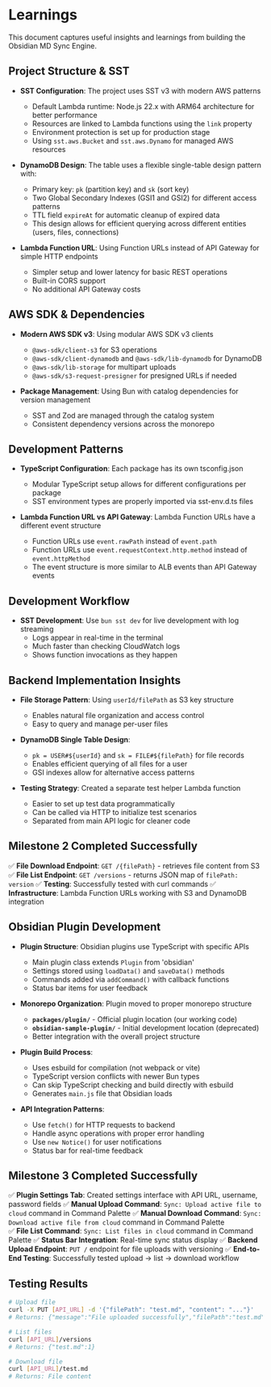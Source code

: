 # Learnings

This document captures useful insights and learnings from building the Obsidian MD Sync Engine.

## Project Structure & SST

- **SST Configuration**: The project uses SST v3 with modern AWS patterns
  - Default Lambda runtime: Node.js 22.x with ARM64 architecture for better performance
  - Resources are linked to Lambda functions using the `link` property
  - Environment protection is set up for production stage
  - Using `sst.aws.Bucket` and `sst.aws.Dynamo` for managed AWS resources

- **DynamoDB Design**: The table uses a flexible single-table design pattern with:
  - Primary key: `pk` (partition key) and `sk` (sort key)
  - Two Global Secondary Indexes (GSI1 and GSI2) for different access patterns
  - TTL field `expireAt` for automatic cleanup of expired data
  - This design allows for efficient querying across different entities (users, files, connections)

- **Lambda Function URL**: Using Function URLs instead of API Gateway for simple HTTP endpoints
  - Simpler setup and lower latency for basic REST operations
  - Built-in CORS support
  - No additional API Gateway costs

## AWS SDK & Dependencies

- **Modern AWS SDK v3**: Using modular AWS SDK v3 clients
  - `@aws-sdk/client-s3` for S3 operations
  - `@aws-sdk/client-dynamodb` and `@aws-sdk/lib-dynamodb` for DynamoDB
  - `@aws-sdk/lib-storage` for multipart uploads
  - `@aws-sdk/s3-request-presigner` for presigned URLs if needed

- **Package Management**: Using Bun with catalog dependencies for version management
  - SST and Zod are managed through the catalog system
  - Consistent dependency versions across the monorepo

## Development Patterns

- **TypeScript Configuration**: Each package has its own tsconfig.json
  - Modular TypeScript setup allows for different configurations per package
  - SST environment types are properly imported via sst-env.d.ts files

- **Lambda Function URL vs API Gateway**: Lambda Function URLs have a different event structure
  - Function URLs use `event.rawPath` instead of `event.path`
  - Function URLs use `event.requestContext.http.method` instead of `event.httpMethod`
  - The event structure is more similar to ALB events than API Gateway events

## Development Workflow

- **SST Development**: Use `bun sst dev` for live development with log streaming
  - Logs appear in real-time in the terminal
  - Much faster than checking CloudWatch logs
  - Shows function invocations as they happen

## Backend Implementation Insights

- **File Storage Pattern**: Using `userId/filePath` as S3 key structure
  - Enables natural file organization and access control
  - Easy to query and manage per-user files

- **DynamoDB Single Table Design**: 
  - `pk = USER#${userId}` and `sk = FILE#${filePath}` for file records
  - Enables efficient querying of all files for a user
  - GSI indexes allow for alternative access patterns

- **Testing Strategy**: Created a separate test helper Lambda function
  - Easier to set up test data programmatically
  - Can be called via HTTP to initialize test scenarios
  - Separated from main API logic for cleaner code

## Milestone 2 Completed Successfully

✅ **File Download Endpoint**: `GET /{filePath}` - retrieves file content from S3
✅ **File List Endpoint**: `GET /versions` - returns JSON map of `filePath: version`
✅ **Testing**: Successfully tested with curl commands
✅ **Infrastructure**: Lambda Function URLs working with S3 and DynamoDB integration

## Obsidian Plugin Development

- **Plugin Structure**: Obsidian plugins use TypeScript with specific APIs
  - Main plugin class extends `Plugin` from 'obsidian'
  - Settings stored using `loadData()` and `saveData()` methods
  - Commands added via `addCommand()` with callback functions
  - Status bar items for user feedback

- **Monorepo Organization**: Plugin moved to proper monorepo structure
  - **`packages/plugin/`** - Official plugin location (our working code)
  - **`obsidian-sample-plugin/`** - Initial development location (deprecated)
  - Better integration with the overall project structure

- **Plugin Build Process**: 
  - Uses esbuild for compilation (not webpack or vite)
  - TypeScript version conflicts with newer Bun types
  - Can skip TypeScript checking and build directly with esbuild
  - Generates `main.js` file that Obsidian loads

- **API Integration Patterns**:
  - Use `fetch()` for HTTP requests to backend
  - Handle async operations with proper error handling
  - Use `new Notice()` for user notifications
  - Status bar for real-time feedback

## Milestone 3 Completed Successfully

✅ **Plugin Settings Tab**: Created settings interface with API URL, username, password fields
✅ **Manual Upload Command**: `Sync: Upload active file to cloud` command in Command Palette
✅ **Manual Download Command**: `Sync: Download active file from cloud` command in Command Palette  
✅ **File List Command**: `Sync: List files in cloud` command in Command Palette
✅ **Status Bar Integration**: Real-time sync status display
✅ **Backend Upload Endpoint**: `PUT /` endpoint for file uploads with versioning
✅ **End-to-End Testing**: Successfully tested upload → list → download workflow

## Testing Results

```bash
# Upload file
curl -X PUT [API_URL] -d '{"filePath": "test.md", "content": "..."}'
# Returns: {"message":"File uploaded successfully","filePath":"test.md","version":1}

# List files  
curl [API_URL]/versions
# Returns: {"test.md":1}

# Download file
curl [API_URL]/test.md
# Returns: File content
``` 
